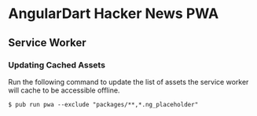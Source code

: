 # AngularDart Hacker News PWA

## Service Worker

### Updating Cached Assets

Run the following command to update the list of assets the service worker will
cache to be accessible offline.

```shell
$ pub run pwa --exclude "packages/**,*.ng_placeholder"
```
